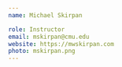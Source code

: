 ```yaml
---
name: Michael Skirpan

role: Instructor
email: mskirpan@cmu.edu
website: https://mwskirpan.com
photo: mskirpan.png
---
```


